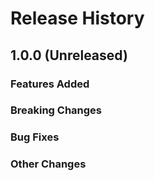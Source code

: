 # Release History

## 1.0.0 (Unreleased)

### Features Added

### Breaking Changes

### Bug Fixes

### Other Changes

